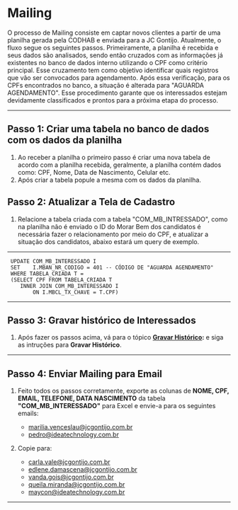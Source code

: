 # **Mailing**

O processo de Mailing consiste em captar novos clientes a partir de uma planilha gerada pela CODHAB e enviada para a JC Gontijo. Atualmente, o fluxo segue os seguintes passos. Primeiramente, a planilha é recebida e seus dados são analisados, sendo então cruzados com as informações já existentes no banco de dados interno utilizando o CPF como critério principal. Esse cruzamento tem como objetivo identificar quais registros que vão ser convocados para agendamento. Após essa verificação, para os CPFs encontrados no banco, a situação é alterada para "AGUARDA AGENDAMENTO". Esse procedimento garante que os interessados estejam devidamente classificados e prontos para a próxima etapa do processo.

---

## **Passo 1: Criar uma tabela no banco de dados com os dados da planilha**
1. Ao receber a planilha o primeiro passo é criar uma nova tabela de acordo com a planilha recebida, geralmente, a planilha contém dados como: CPF, Nome, Data de Nascimento, Celular etc.
2. Após criar a tabela popule a mesma com os dados da planilha.

## **Passo 2: Atualizar  a Tela de Cadastro**
1. Relacione a tabela criada com a tabela "COM_MB_INTRESSADO", como na planilha não é enviado o ID do Morar Bem dos candidatos é necessária fazer o relacionamento por meio do CPF, e atualizar a situação dos candidatos, abaixo estará um query de exemplo.

---

     UPDATE COM_MB_INTERESSADO I
     SET    I.MBAN_NR_CODIGO = 401 -- CÓDIGO DE "AGUARDA AGENDAMENTO"
     WHERE TABELA_CRIADA T =
     (SELECT CPF FROM TABELA_CRIADA T
        INNER JOIN COM_MB_INTERESSADO I
            ON I.MBCL_TX_CHAVE = T.CPF)

---

## **Passo 3: Gravar histórico de Interessados**
1. Após fazer os passos acima, vá para o tópico **[Gravar Histórico](topicos/morar-bem/chamados/gravar-historico.md):** e siga as intruções para **Gravar Histórico**.

---

## **Passo 4: Enviar Mailing para Email**
1. Feito todos os passos corretamente, exporte as colunas de **NOME, CPF, EMAIL, TELEFONE, DATA NASCIMENTO** da tabela **"COM_MB_INTERESSADO"** para Excel e envie-a para os seguintes emails:
    - marilia.venceslau@jcgontijo.com.br
    - pedro@ideatechnology.com.br

2. Copie para:
    - carla.vale@jcgontijo.com.br
    - edlene.damascena@jcgontijo.com.br
    - vanda.gois@jcgontijo.com.br
    - queila.miranda@jcgontijo.com.br
    - maycon@ideatechnology.com.br

---